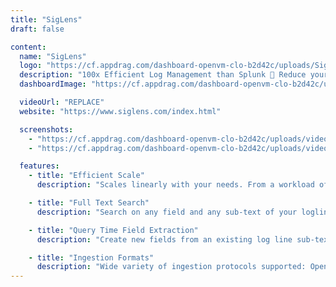 ```yaml
---
title: "SigLens"
draft: false

content:
  name: "SigLens"
  logo: "https://cf.appdrag.com/dashboard-openvm-clo-b2d42c/uploads/SigLens-VZ9I.png"
  description: "100x Efficient Log Management than Splunk 🚀 Reduce your observability cost by 90% and Single Pane of Glass ( One UI, One database for logs, metrics, and traces.)"
  dashboardImage: "https://cf.appdrag.com/dashboard-openvm-clo-b2d42c/uploads/videoframe-7780-FsPz.png"

  videoUrl: "REPLACE"
  website: "https://www.siglens.com/index.html"

  screenshots:
    - "https://cf.appdrag.com/dashboard-openvm-clo-b2d42c/uploads/videoframe-7780-FsPz.png"
    - "https://cf.appdrag.com/dashboard-openvm-clo-b2d42c/uploads/videoframe-56885-guly.png"

  features:
    - title: "Efficient Scale"
      description: "Scales linearly with your needs. From a workload of 8 TB/day on 8 vCPU to 1 PB/day on 800 vCPU."

    - title: "Full Text Search"
      description: "Search on any field and any sub-text of your logline. Support for wildcard and regex."

    - title: "Query Time Field Extraction"
      description: "Create new fields from an existing log line sub-text and use it in later stages of your pipeline query."

    - title: "Ingestion Formats"
      description: "Wide variety of ingestion protocols supported: Open Telemetry, Elasticsearch, Splunk HEC, Loki, Vector, FluentD/FluentBit, Logstash, S3/SQS/SNS, Promtail."
---
```

